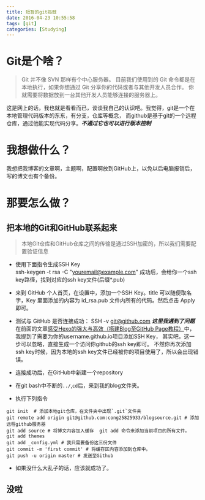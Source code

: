 ```yaml
---
title: 短暂的git捣鼓
date: 2016-04-23 10:55:58
tags: [git]
categories: [Studying]
---
```


# Git是个啥？
> Git 并不像 SVN 那样有个中心服务器。
目前我们使用到的 Git 命令都是在本地执行，如果你想通过 Git 分享你的代码或者与其他开发人员合作。 你就需要将数据放到一台其他开发人员能够连接的服务器上。

这是网上的话，我也就是看看而已，谈谈我自己的认识吧。我觉得，git是一个在本地管理代码版本的东东，有分支，仓库等概念，
而github是基于git的一个远程仓库，通过他能实现代码分享。***不通过它也可以进行版本控制***

<!--more-->

# 我想做什么？
我想把我博客的文章啊，主题啊，配置啊放到GitHub上，以免以后电脑报销后，写的博文也有个备份。

# 那要怎么做？

## 把本地的Git和GitHub联系起来
> 本地Git仓库和GitHub仓库之间的传输是通过SSH加密的，所以我们需要配置验证信息

- 使用下面指令生成SSH Key  
        ssh-keygen -t rsa -C "youremail@example.com"
    成功后，会给你一个ssh key路径，找到对应的ssh key文件(后缀*.pub)

- 来到 GitHub 个人首页，在设置中，添加一个SSH Key。title 可以随便取名字，Key 里面添加的内容为 id_rsa.pub 文件内所有的代码。然后点击 Apply 即可。
- 测试与 GitHub 是否连接成功：
        SSH -v git@github.com
***这里我遇到了问题***
在前面的文章[感受Hexo的强大与高效（搭建Blog至GitHub Page教程）](/2016/04/22/感受Hexo的强大与高效（搭建Blog至GitHub%20Page教程）/)中，
我提到了需要为你的username.github.io项目添加SSH Key，
其实吧，这一步可以忽略，直接生成一个访问你github的ssh key即可。
不然你再次添加ssh key时候，因为本地的ssh key文件已经被你的项目使用了，所以会出现错误。
- 连接成功后，在GitHub中新建一个repository 
- 在git bash中不断的`../`,`cd`后，来到我的blog文件夹。
- 执行下列指令
```
git init  # 添加本地git仓库，在文件夹中出现`.git`文件夹
git remote add origin git@github.com:cong25825933/blogsource.git # 添加远程github服务器
git add source # 将博文内容加入缓存  git add 命令来添加当前项目的所有文件。
git add themes
git add _config.yml # 我只需要备份这三份文件
git commit -m 'first commit' # 将缓存区内容添加到仓库中。
git push -u origin master # 发送至Github
```
- 如果没什么大乱子的话，应该就成功了。
## 没啦
